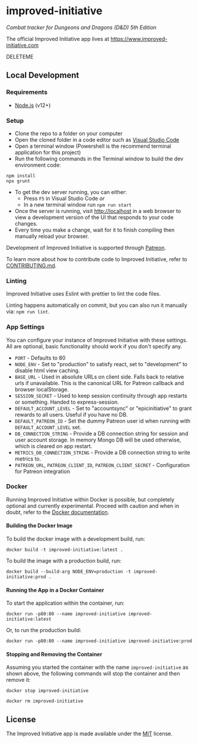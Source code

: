 # improved-initiative

_Combat tracker for Dungeons and Dragons (D&amp;D) 5th Edition_

The official Improved Initiative app lives at https://www.improved-initiative.com

DELETEME

## Local Development

### Requirements

- [Node.js](https://nodejs.org/en/) (v12+)

### Setup

- Clone the repo to a folder on your computer
- Open the cloned folder in a code editor such as [Visual Studio Code](https://code.visualstudio.com/)
- Open a terminal window (Powershell is the recommend terminal application for this project)
- Run the following commands in the Terminal window to build the dev environment code:

```
npm install
npx grunt
```

- To get the dev server running, you can either:
  - Press `F5` in Visual Studio Code _or_
  - In a new terminal window run `npm run start`
- Once the server is running, visit <http://localhost> in a web browser to view a development version of the UI that responds to your code changes.
- Every time you make a change, wait for it to finish compiling then manually reload your browser.

Development of Improved Initiative is supported through [Patreon](https://www.patreon.com/improvedinitiative).

To learn more about how to contribute code to Improved Initiative, refer to [CONTRIBUTING.md](./CONTRIBUTING.md).

### Linting

Improved Initiative uses Eslint with prettier to lint the code files.

Linting happens automatically on commit, but you can also run it manually via: `npm run lint`.

### App Settings

You can configure your instance of Improved Initiative with these settings. All are optional, basic functionality should work if you don't specify any.

- `PORT` - Defaults to 80
- `NODE_ENV` - Set to "production" to satisfy react, set to "development" to disable html view caching.
- `BASE_URL` - Used in absolute URLs on client side. Falls back to relative urls if unavailable. This is the canonical URL for Patreon callback and browser localStorage.
- `SESSION_SECRET` - Used to keep session continuity through app restarts or something. Handed to express-session.
- `DEFAULT_ACCOUNT_LEVEL` - Set to "accountsync" or "epicinitiative" to grant rewards to all users. Useful if you have no DB.
- `DEFAULT_PATREON_ID` - Set the dummy Patreon user id when running with `DEFAULT_ACCOUNT_LEVEL` set.
- `DB_CONNECTION_STRING` - Provide a DB connection string for session and user account storage. In memory Mongo DB will be used otherwise, which is cleared on app restart.
- `METRICS_DB_CONNECTION_STRING` - Provide a DB connection string to write metrics to.
- `PATREON_URL`, `PATREON_CLIENT_ID`, `PATREON_CLIENT_SECRET` - Configuration for Patreon integration

### Docker

Running Improved Initiative within Docker is possible, but completely optional and currently experimental. Proceed with caution and when in doubt, refer to the [Docker documentation](https://docs.docker.com/).

#### Building the Docker Image

To build the docker image with a development build, run:

`docker build -t improved-initiative:latest .`

To build the image with a production build, run:

`docker build --build-arg NODE_ENV=production -t improved-initiative:prod .`

#### Running the App in a Docker Container

To start the application within the container, run:

`docker run -p80:80 --name improved-initiative improved-initiative:latest`

Or, to run the production build:

`docker run -p80:80 --name improved-initiative improved-initiative:prod`

#### Stopping and Removing the Container

Assuming you started the container with the name `improved-initiative` as shown above, the following commands will stop the container and then remove it:

`docker stop improved-initiative`

`docker rm improved-initiative`

## License

The Improved Initiative app is made available under the [MIT](license) license.
